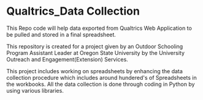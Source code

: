# Qualtrics_Data Collection

This Repo code will help data exported from Qualtrics Web Application to be pulled and stored in a final spreadsheet. 

This repository is created for a project given by an Outdoor Schooling Program Assistant Leader at Oregon State University by the University Outreach and Engagement(Extension) Services.

This project includes working on spreadsheets by enhancing the data collection procedure which includes around hundered's of Spreadsheets in the workbooks.
All the data collection is done through coding in Python by using various libraries.
